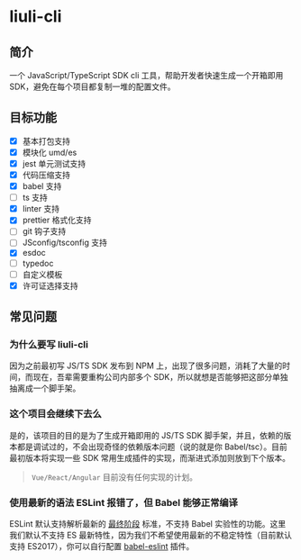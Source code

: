# liuli-cli

## 简介

一个 JavaScript/TypeScript SDK cli 工具，帮助开发者快速生成一个开箱即用 SDK，避免在每个项目都复制一堆的配置文件。

## 目标功能

- [x] 基本打包支持
- [x] 模块化 umd/es
- [x] jest 单元测试支持
- [x] 代码压缩支持
- [x] babel 支持
- [ ] ts 支持
- [x] linter 支持
- [x] prettier 格式化支持
- [ ] git 钩子支持
- [ ] JSconfig/tsconfig 支持
- [x] esdoc
- [ ] typedoc
- [ ] 自定义模板
- [x] 许可证选择支持

## 常见问题

### 为什么要写 liuli-cli

因为之前最初写 JS/TS SDK 发布到 NPM 上，出现了很多问题，消耗了大量的时间，而现在，吾辈需要重构公司内部多个 SDK，所以就想是否能够把这部分单独抽离成一个脚手架。

### 这个项目会继续下去么

是的，该项目的目的是为了生成开箱即用的 JS/TS SDK 脚手架，并且，依赖的版本都是调试过的，不会出现奇怪的依赖版本问题（说的就是你 Babel/tsc）。目前最初版本将实现一些 SDK 常用生成插件的实现，而渐进式添加则放到下个版本。

> `Vue/React/Angular` 目前没有任何实现的计划。

### 使用最新的语法 ESLint 报错了，但 Babel 能够正常编译

ESLint 默认支持解析最新的 [最终阶段](https://github.com/eslint/eslint/blob/a675c89573836adaf108a932696b061946abf1e6/README.md#what-about-experimental-features) 标准，不支持 Babel 实验性的功能。这里我们默认不支持 ES 最新特性，因为我们不希望使用最新的不稳定特性（目前默认支持 ES2017），你可以自行配置 [babel-eslint](https://github.com/babel/babel-eslint) 插件。
